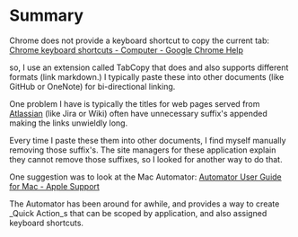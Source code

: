 # Summary

Chrome does not provide a keyboard shortcut to copy the current tab:
    [Chrome keyboard shortcuts - Computer - Google Chrome Help](https://support.google.com/chrome/answer/157179?hl=en)

so, I use an extension called TabCopy that does and also supports different formats (link markdown.) I typically paste these into other documents (like GitHub or OneNote) for bi-directional linking.

One problem I have is typically the titles for web pages served from [Atlassian](https://www.atlassian.com/) (like Jira or Wiki) often have unnecessary suffix's appended making the links unwieldly long.

Every time I paste these them into other documents, I find myself manually removing those suffix's. The site managers for these application explain they cannot remove those suffixes, so I looked for another way to do that.

One suggestion was to look at the Mac Automator:
    [Automator User Guide for Mac - Apple Support](https://support.apple.com/guide/automator/welcome/mac)

The Automator has been around for awhile, and provides a way to create _Quick Action_s that can be scoped by application, and also assigned keyboard shortcuts.
